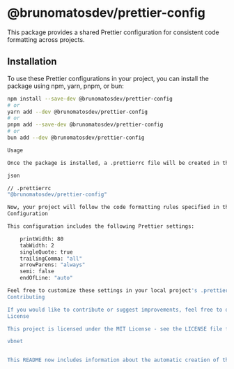 # @brunomatosdev/prettier-config

This package provides a shared Prettier configuration for consistent code formatting across projects.

## Installation

To use these Prettier configurations in your project, you can install the package using npm, yarn, pnpm, or bun:

```bash
npm install --save-dev @brunomatosdev/prettier-config
# or
yarn add --dev @brunomatosdev/prettier-config
# or
pnpm add --save-dev @brunomatosdev/prettier-config
# or
bun add --dev @brunomatosdev/prettier-config

Usage

Once the package is installed, a .prettierrc file will be created in the root of your project, extending the shared configuration:

json

// .prettierrc
"@brunomatosdev/prettier-config"

Now, your project will follow the code formatting rules specified in this configuration.
Configuration

This configuration includes the following Prettier settings:

    printWidth: 80
    tabWidth: 2
    singleQuote: true
    trailingComma: "all"
    arrowParens: "always"
    semi: false
    endOfLine: "auto"

Feel free to customize these settings in your local project's .prettierrc file.
Contributing

If you would like to contribute or suggest improvements, feel free to open an issue or submit a pull request on the GitHub repository.
License

This project is licensed under the MIT License - see the LICENSE file for details.

vbnet


This README now includes information about the automatic creation of the `.prettierrc` file and provides instructions on how to use the shared configuration in projects.